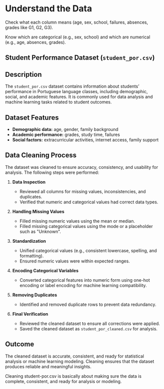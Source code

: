 # Understand the Data
Check what each column means (age, sex, school, failures, absences, grades like G1, G2, G3).

Know which are categorical (e.g., sex, school) and which are numerical (e.g., age, absences, grades).

## Student Performance Dataset (`student_por.csv`)

## Description
The `student_por.csv` dataset contains information about students’ performance in Portuguese language classes, including demographic, social, and academic features. It is commonly used for data analysis and machine learning tasks related to student outcomes.

## Dataset Features
- **Demographic data:** age, gender, family background
- **Academic performance:** grades, study time, failures
- **Social factors:** extracurricular activities, internet access, family support

## Data Cleaning Process
The dataset was cleaned to ensure accuracy, consistency, and usability for analysis. The following steps were performed:

1. **Data Inspection**
   - Reviewed all columns for missing values, inconsistencies, and duplicates.
   - Verified that numeric and categorical values had correct data types.

2. **Handling Missing Values**
   - Filled missing numeric values using the mean or median.
   - Filled missing categorical values using the mode or a placeholder such as "Unknown".

3. **Standardization**
   - Unified categorical values (e.g., consistent lowercase, spelling, and formatting).
   - Ensured numeric values were within expected ranges.

4. **Encoding Categorical Variables**
   - Converted categorical features into numeric form using one-hot encoding or label encoding for machine learning compatibility.

5. **Removing Duplicates**
   - Identified and removed duplicate rows to prevent data redundancy.

6. **Final Verification**
   - Reviewed the cleaned dataset to ensure all corrections were applied.
   - Saved the cleaned dataset as `student_por_cleaned.csv` for analysis.

## Outcome
The cleaned dataset is accurate, consistent, and ready for statistical analysis or machine learning modeling. Cleaning ensures that the dataset produces reliable and meaningful insights.

Cleaning student-por.csv is basically about making sure the data is complete, consistent, and ready for analysis or modeling.


